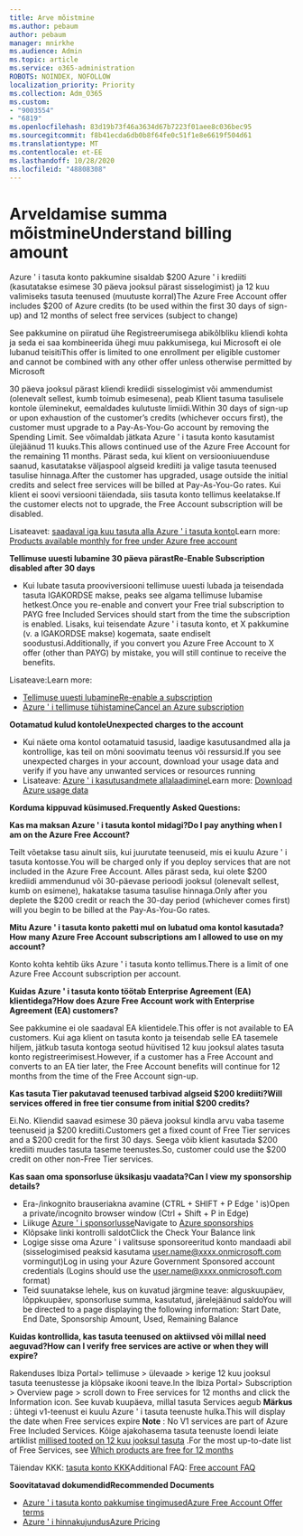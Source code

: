 ```yaml
---
title: Arve mõistmine
ms.author: pebaum
author: pebaum
manager: mnirkhe
ms.audience: Admin
ms.topic: article
ms.service: o365-administration
ROBOTS: NOINDEX, NOFOLLOW
localization_priority: Priority
ms.collection: Adm_O365
ms.custom:
- "9003554"
- "6819"
ms.openlocfilehash: 83d19b73f46a3634d67b7223f01aee8c036bec95
ms.sourcegitcommit: f8b41ecda6db0b8f64fe0c51f1e8e6619f504d61
ms.translationtype: MT
ms.contentlocale: et-EE
ms.lasthandoff: 10/28/2020
ms.locfileid: "48808308"
---
```

# <a name="understand-billing-amount"></a><span data-ttu-id="ed8cd-102">Arveldamise summa mõistmine</span><span class="sxs-lookup"><span data-stu-id="ed8cd-102">Understand billing amount</span></span>

<span data-ttu-id="ed8cd-103">Azure ' i tasuta konto pakkumine sisaldab $200 Azure ' i krediiti (kasutatakse esimese 30 päeva jooksul pärast sisselogimist) ja 12 kuu valimiseks tasuta teenused (muutuste korral)</span><span class="sxs-lookup"><span data-stu-id="ed8cd-103">The Azure Free Account offer includes $200 of Azure credits (to be used within the first 30 days of sign-up) and 12 months of select free services (subject to change)</span></span>

<span data-ttu-id="ed8cd-104">See pakkumine on piiratud ühe Registreerumisega abikõlbliku kliendi kohta ja seda ei saa kombineerida ühegi muu pakkumisega, kui Microsoft ei ole lubanud teisiti</span><span class="sxs-lookup"><span data-stu-id="ed8cd-104">This offer is limited to one enrollment per eligible customer and cannot be combined with any other offer unless otherwise permitted by Microsoft</span></span>

<span data-ttu-id="ed8cd-105">30 päeva jooksul pärast kliendi krediidi sisselogimist või ammendumist (olenevalt sellest, kumb toimub esimesena), peab Klient tasuma tasulisele kontole üleminekut, eemaldades kulutuste limiidi.</span><span class="sxs-lookup"><span data-stu-id="ed8cd-105">Within 30 days of sign-up or upon exhaustion of the customer’s credits (whichever occurs first), the customer must upgrade to a Pay-As-You-Go account by removing the Spending Limit.</span></span> <span data-ttu-id="ed8cd-106">See võimaldab jätkata Azure ' i tasuta konto kasutamist ülejäänud 11 kuuks.</span><span class="sxs-lookup"><span data-stu-id="ed8cd-106">This allows continued use of the Azure Free Account for the remaining 11 months.</span></span> <span data-ttu-id="ed8cd-107">Pärast seda, kui klient on versiooniuuenduse saanud, kasutatakse väljaspool algseid krediiti ja valige tasuta teenused tasulise hinnaga.</span><span class="sxs-lookup"><span data-stu-id="ed8cd-107">After the customer has upgraded, usage outside the initial credits and select free services will be billed at Pay-As-You-Go rates.</span></span> <span data-ttu-id="ed8cd-108">Kui klient ei soovi versiooni täiendada, siis tasuta konto tellimus keelatakse.</span><span class="sxs-lookup"><span data-stu-id="ed8cd-108">If the customer elects not to upgrade, the Free Account subscription will be disabled.</span></span>

<span data-ttu-id="ed8cd-109">Lisateavet: [saadaval iga kuu tasuta alla Azure ' i tasuta konto](https://azure.microsoft.com/free/free-account-faq/)</span><span class="sxs-lookup"><span data-stu-id="ed8cd-109">Learn more: [Products available monthly for free under Azure free account](https://azure.microsoft.com/free/free-account-faq/)</span></span>

<span data-ttu-id="ed8cd-110">**Tellimuse uuesti lubamine 30 päeva pärast**</span><span class="sxs-lookup"><span data-stu-id="ed8cd-110">**Re-Enable Subscription disabled after 30 days**</span></span>

- <span data-ttu-id="ed8cd-111">Kui lubate tasuta prooviversiooni tellimuse uuesti lubada ja teisendada tasuta IGAKORDSE makse, peaks see algama tellimuse lubamise hetkest.</span><span class="sxs-lookup"><span data-stu-id="ed8cd-111">Once you re-enable and convert your Free trial subscription to PAYG free Included Services should start from the time the subscription is enabled.</span></span> <span data-ttu-id="ed8cd-112">Lisaks, kui teisendate Azure ' i tasuta konto, et X pakkumine (v. a IGAKORDSE makse) kogemata, saate endiselt soodustusi.</span><span class="sxs-lookup"><span data-stu-id="ed8cd-112">Additionally, if you convert you Azure Free Account to X offer (other than PAYG) by mistake, you will still continue to receive the benefits.</span></span>

<span data-ttu-id="ed8cd-113">Lisateave:</span><span class="sxs-lookup"><span data-stu-id="ed8cd-113">Learn more:</span></span> 
- [<span data-ttu-id="ed8cd-114">Tellimuse uuesti lubamine</span><span class="sxs-lookup"><span data-stu-id="ed8cd-114">Re-enable a subscription</span></span>](https://docs.microsoft.com/azure/billing/billing-subscription-become-disable?WT.mc_id=Portal-Microsoft_Azure_Support)
- [<span data-ttu-id="ed8cd-115">Azure ' i tellimuse tühistamine</span><span class="sxs-lookup"><span data-stu-id="ed8cd-115">Cancel an Azure subscription</span></span>](https://docs.microsoft.com/azure/billing/billing-how-to-cancel-azure-subscription?WT.mc_id=Portal-Microsoft_Azure_Support)

<span data-ttu-id="ed8cd-116">**Ootamatud kulud kontole**</span><span class="sxs-lookup"><span data-stu-id="ed8cd-116">**Unexpected charges to the account**</span></span>

- <span data-ttu-id="ed8cd-117">Kui näete oma kontol ootamatuid tasusid, laadige kasutusandmed alla ja kontrollige, kas teil on mõni soovimatu teenus või ressursid.</span><span class="sxs-lookup"><span data-stu-id="ed8cd-117">If you see unexpected charges in your account, download your usage data and verify if you have any unwanted services or resources running</span></span>
- <span data-ttu-id="ed8cd-118">Lisateave: [Azure ' i kasutusandmete allalaadimine](https://docs.microsoft.com/azure/billing/billing-download-azure-invoice-daily-usage-date?WT.mc_id=Portal-Microsoft_Azure_Support#download-usage)</span><span class="sxs-lookup"><span data-stu-id="ed8cd-118">Learn more: [Download Azure usage data](https://docs.microsoft.com/azure/billing/billing-download-azure-invoice-daily-usage-date?WT.mc_id=Portal-Microsoft_Azure_Support#download-usage)</span></span>

<span data-ttu-id="ed8cd-119">**Korduma kippuvad küsimused.**</span><span class="sxs-lookup"><span data-stu-id="ed8cd-119">**Frequently Asked Questions:**</span></span>

<span data-ttu-id="ed8cd-120">**Kas ma maksan Azure ' i tasuta kontol midagi?**</span><span class="sxs-lookup"><span data-stu-id="ed8cd-120">**Do I pay anything when I am on the Azure Free Account?**</span></span>

<span data-ttu-id="ed8cd-121">Teilt võetakse tasu ainult siis, kui juurutate teenuseid, mis ei kuulu Azure ' i tasuta kontosse.</span><span class="sxs-lookup"><span data-stu-id="ed8cd-121">You will be charged only if you deploy services that are not included in the Azure Free Account.</span></span> <span data-ttu-id="ed8cd-122">Alles pärast seda, kui olete $200 krediidi ammendunud või 30-päevase perioodi jooksul (olenevalt sellest, kumb on esimene), hakatakse tasuma tasulise hinnaga.</span><span class="sxs-lookup"><span data-stu-id="ed8cd-122">Only after you deplete the $200 credit or reach the 30-day period (whichever comes first) will you begin to be billed at the Pay-As-You-Go rates.</span></span>

<span data-ttu-id="ed8cd-123">**Mitu Azure ' i tasuta konto paketti mul on lubatud oma kontol kasutada?**</span><span class="sxs-lookup"><span data-stu-id="ed8cd-123">**How many Azure Free Account subscriptions am I allowed to use on my account?**</span></span>  

<span data-ttu-id="ed8cd-124">Konto kohta kehtib üks Azure ' i tasuta konto tellimus.</span><span class="sxs-lookup"><span data-stu-id="ed8cd-124">There is a limit of one Azure Free Account subscription per account.</span></span>

<span data-ttu-id="ed8cd-125">**Kuidas Azure ' i tasuta konto töötab Enterprise Agreement (EA) klientidega?**</span><span class="sxs-lookup"><span data-stu-id="ed8cd-125">**How does Azure Free Account work with Enterprise Agreement (EA) customers?**</span></span>  

<span data-ttu-id="ed8cd-126">See pakkumine ei ole saadaval EA klientidele.</span><span class="sxs-lookup"><span data-stu-id="ed8cd-126">This offer is not available to EA customers.</span></span> <span data-ttu-id="ed8cd-127">Kui aga klient on tasuta konto ja teisendab selle EA tasemele hiljem, jätkub tasuta kontoga seotud hüvitised 12 kuu jooksul alates tasuta konto registreerimisest.</span><span class="sxs-lookup"><span data-stu-id="ed8cd-127">However, if a customer has a Free Account and converts to an EA tier later, the Free Account benefits will continue for 12 months from the time of the Free Account sign-up.</span></span>

<span data-ttu-id="ed8cd-128">**Kas tasuta Tier pakutavad teenused tarbivad algseid $200 krediiti?**</span><span class="sxs-lookup"><span data-stu-id="ed8cd-128">**Will services offered in free tier consume from initial $200 credits?**</span></span>  

<span data-ttu-id="ed8cd-129">Ei.</span><span class="sxs-lookup"><span data-stu-id="ed8cd-129">No.</span></span> <span data-ttu-id="ed8cd-130">Kliendid saavad esimese 30 päeva jooksul kindla arvu vaba taseme teenuseid ja $200 krediiti.</span><span class="sxs-lookup"><span data-stu-id="ed8cd-130">Customers get a fixed count of Free Tier services and a $200 credit for the first 30 days.</span></span> <span data-ttu-id="ed8cd-131">Seega võib klient kasutada $200 krediiti muudes tasuta taseme teenustes.</span><span class="sxs-lookup"><span data-stu-id="ed8cd-131">So, customer could use the $200 credit on other non-Free Tier services.</span></span>

<span data-ttu-id="ed8cd-132">**Kas saan oma sponsorluse üksikasju vaadata?**</span><span class="sxs-lookup"><span data-stu-id="ed8cd-132">**Can I view my sponsorship details?**</span></span>

- <span data-ttu-id="ed8cd-133">Era-/inkognito brauseriakna avamine (CTRL + SHIFT + P Edge ' is)</span><span class="sxs-lookup"><span data-stu-id="ed8cd-133">Open a private/incognito browser window (Ctrl + Shift + P in Edge)</span></span>
- <span data-ttu-id="ed8cd-134">Liikuge [Azure ' i sponsorlusse](http://www.microsoftazuresponsorships.com/)</span><span class="sxs-lookup"><span data-stu-id="ed8cd-134">Navigate to [Azure sponsorships](http://www.microsoftazuresponsorships.com/)</span></span>
- <span data-ttu-id="ed8cd-135">Klõpsake linki kontrolli saldot</span><span class="sxs-lookup"><span data-stu-id="ed8cd-135">Click the Check Your Balance link</span></span>
- <span data-ttu-id="ed8cd-136">Logige sisse oma Azure ' i valitsuse sponsoreeritud konto mandaadi abil (sisselogimised peaksid kasutama user.name@xxxx.onmicrosoft.com vormingut)</span><span class="sxs-lookup"><span data-stu-id="ed8cd-136">Log in using your Azure Government Sponsored account credentials (Logins should use the user.name@xxxx.onmicrosoft.com format)</span></span>
- <span data-ttu-id="ed8cd-137">Teid suunatakse lehele, kus on kuvatud järgmine teave: alguskuupäev, lõppkuupäev, sponsorluse summa, kasutatud, järelejäänud saldo</span><span class="sxs-lookup"><span data-stu-id="ed8cd-137">You will be directed to a page displaying the following information: Start Date, End Date, Sponsorship Amount, Used, Remaining Balance</span></span>

<span data-ttu-id="ed8cd-138">**Kuidas kontrollida, kas tasuta teenused on aktiivsed või millal need aeguvad?**</span><span class="sxs-lookup"><span data-stu-id="ed8cd-138">**How can I verify free services are active or when they will expire?**</span></span>

<span data-ttu-id="ed8cd-139">Rakenduses Ibiza Portal> tellimuse > ülevaade > kerige 12 kuu jooksul tasuta teenustesse ja klõpsake ikooni teave.</span><span class="sxs-lookup"><span data-stu-id="ed8cd-139">In the Ibiza Portal> Subscription > Overview page > scroll down to Free services for 12 months and click the Information icon.</span></span> <span data-ttu-id="ed8cd-140">See kuvab kuupäeva, millal tasuta Services aegub **Märkus** : ühtegi v1-teenust ei kuulu Azure ' i tasuta teenuste hulka.</span><span class="sxs-lookup"><span data-stu-id="ed8cd-140">This will display the date when Free services expire **Note** : No V1 services are part of Azure Free Included Services.</span></span> <span data-ttu-id="ed8cd-141">Kõige ajakohasema tasuta teenuste loendi leiate artiklist [millised tooted on 12 kuu jooksul tasuta](http://www.microsoftazuresponsorships.com/) .</span><span class="sxs-lookup"><span data-stu-id="ed8cd-141">For the most up-to-date list of Free Services, see [Which products are free for 12 months](http://www.microsoftazuresponsorships.com/)</span></span>

<span data-ttu-id="ed8cd-142">Täiendav KKK: [tasuta konto KKK](https://azure.microsoft.com/free/free-account-faq/)</span><span class="sxs-lookup"><span data-stu-id="ed8cd-142">Additional FAQ: [Free account FAQ](https://azure.microsoft.com/free/free-account-faq/)</span></span>

<span data-ttu-id="ed8cd-143">**Soovitatavad dokumendid**</span><span class="sxs-lookup"><span data-stu-id="ed8cd-143">**Recommended Documents**</span></span>

- [<span data-ttu-id="ed8cd-144">Azure ' i tasuta konto pakkumise tingimused</span><span class="sxs-lookup"><span data-stu-id="ed8cd-144">Azure Free Account Offer terms</span></span>](https://azure.microsoft.com/offers/ms-azr-0044p/)
- [<span data-ttu-id="ed8cd-145">Azure ' i hinnakujundus</span><span class="sxs-lookup"><span data-stu-id="ed8cd-145">Azure Pricing</span></span>](https://azure.microsoft.com/pricing/)